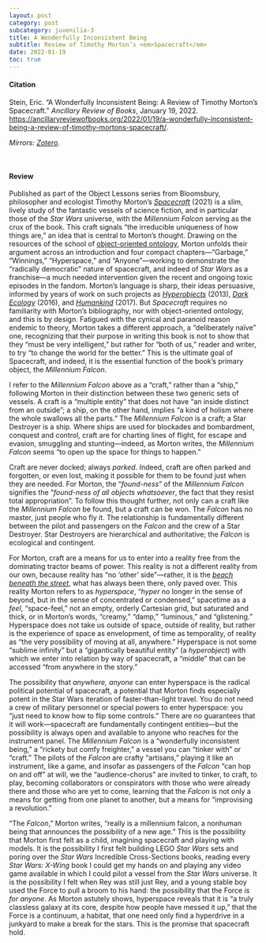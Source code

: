 ```yaml
---
layout: post
category: post
subcategory: juvenilia-3
title: A Wonderfully Inconsistent Being
subtitle: Review of Timothy Morton’s <em>Spacecraft</em>
date: 2022-01-19
toc: true
---
```


#### Citation

Stein, Eric. “A Wonderfully Inconsistent Being: A Review of Timothy Morton’s Spacecraft.” *Ancillary Review of Books*, January 19, 2022. <https://ancillaryreviewofbooks.org/2022/01/19/a-wonderfully-inconsistent-being-a-review-of-timothy-mortons-spacecraft/>.

*Mirrors: [Zotero](https://www.zotero.org/steinea#LCFIW2EW).*

<br>


#### Review

Published as part of the Object Lessons series from Bloomsbury, philosopher and ecologist Timothy Morton’s [*Spacecraft*](https://bookshop.org/a/79715/9781501375804) (2021) is a slim, lively study of the fantastic vessels of science fiction, and in particular those of the *Star Wars* universe, with the *Millennium Falcon* serving as the crux of the book. This craft signals “the irreducible uniqueness of how things are,” an idea that is central to Morton’s thought. Drawing on the resources of the school of [object-oriented ontology](http://bogost.com/writing/blog/what_is_objectoriented_ontolog/), Morton unfolds their argument across an introduction and four compact chapters—“Garbage,” “Winnings,” “Hyperspace,” and “Anyone”—working to demonstrate the “radically democratic” nature of spacecraft, and indeed of *Star Wars* as a franchise—a much needed intervention given the recent and ongoing toxic episodes in the fandom. Morton’s language is sharp, their ideas persuasive, informed by years of work on such projects as [*Hyperobjects*](https://bookshop.org/a/79715/9780816689231) (2013), [*Dark Ecology*](https://bookshop.org/books/dark-ecology-for-a-logic-of-future-coexistence/9780231177528) (2016), and [*Humankind*](https://bookshop.org/a/79715/9781788731003) (2017). But *Spacecraft* requires no familiarity with Morton’s bibliography, nor with object-oriented ontology, and this is by design. Fatigued with the cynical and paranoid reason endemic to theory, Morton takes a different approach, a “deliberately naïve” one, recognizing that their purpose in writing this book is not to show that they “must be very intelligent,” but rather for “both of us,” reader and writer, to try “to change the world for the better.” This is the ultimate goal of Spacecraft, and indeed, it is the essential function of the book’s primary object, the *Millennium Falcon*.

I refer to the *Millennium Falcon* above as a “craft,” rather than a “ship,” following Morton in their distinction between these two generic sets of vessels. A craft is a “multiple entity” that does not have “an inside distinct from an outside”; a ship, on the other hand, implies “a kind of holism where the whole swallows all the parts.” The *Millennium Falcon* is a craft; a Star Destroyer is a ship. Where ships are used for blockades and bombardment, conquest and control, craft are for charting lines of flight, for escape and evasion, smuggling and stunting—indeed, as Morton writes, the *Millennium Falcon* seems “to open up the space for things to happen.”

Craft are never docked; always *parked*. Indeed, craft are often parked and forgotten, or even lost, making it possible for them to be found just when they are needed. For Morton, the “*found-ness*” of the *Millennium Falcon* signifies the “*found-ness of all objects whatsoever*, the fact that they resist total appropriation”. To follow this thought further, not only can a craft like the *Millennium Falcon* be found, but a craft can be won. The *Falcon* has no master, just people who fly it. The relationship is fundamentally different between the pilot and passengers on the *Falcon* and the crew of a Star Destroyer. Star Destroyers are hierarchical and authoritative; the *Falcon* is ecological and contingent.

For Morton, craft are a means for us to enter into a reality free from the dominating tractor beams of power. This reality is not a different reality from our own, because reality has “no ‘other’ side”—rather, it is the [*beach beneath the street*](https://www.versobooks.com/books/1869-the-beach-beneath-the-street), what has always been there, only paved over. This reality Morton refers to as *hyperspace*, “*hyper* no longer in the sense of beyond, but in the sense of concentrated or condensed,” spacetime as a *feel*, “space-feel,” not an empty, orderly Cartesian grid, but saturated and thick, or in Morton’s words, “creamy,” “damp,” “luminous,” and “glistening.” Hyperspace does not take us outside of space, outside of reality, but rather is the experience of space as envelopment, of time as temporality, of reality as “the very possibility of moving at all, anywhere.” Hyperspace is not some “sublime infinity” but a “gigantically beautiful entity” (a *hyperobject*) with which we enter into relation by way of spacecraft, a “middle” that can be accessed “from anywhere in the story.”

The possibility that *anywhere, anyone* can enter hyperspace is the radical political potential of spacecraft, a potential that Morton finds especially potent in the Star Wars iteration of faster-than-light travel. You do not need a crew of military personnel or special powers to enter hyperspace: you “just need to know how to flip some controls.” There are no guarantees that it will work—spacecraft are fundamentally contingent entities—but the possibility is always open and available to anyone who reaches for the instrument panel. The *Millennium Falcon* is a “wonderfully inconsistent being,” a “rickety but comfy freighter,” a vessel you can “tinker with” or “craft.” The pilots of the *Falcon* are crafty “artisans,” playing it like an instrument, like a game, and insofar as passengers of the *Falcon* “can hop on and off” at will, we the “audience-chorus” are invited to tinker, to craft, to play, becoming collaborators or conspirators with those who were already there and those who are yet to come, learning that the *Falcon* is not only a means for getting from one planet to another, but a means for “improvising a revolution.”

“The *Falcon*,” Morton writes, “really is a millennium falcon, a nonhuman being that announces the possibility of a new age.” This is the possibility that Morton first felt as a child, imagining spacecraft and playing with models. It is the possibility I first felt building LEGO *Star Wars* sets and poring over the *Star Wars* Incredible Cross-Sections books, reading every *Star Wars: X-Wing* book I could get my hands on and playing any video game available in which I could pilot a vessel from the *Star Wars* universe. It is the possibility I felt when Rey was still just Rey, and a young stable boy used the Force to pull a broom to his hand: the possibility that the Force *is for anyone*. As Morton astutely shows, hyperspace reveals that it is “a truly classless galaxy at its core, despite how people have messed it up,” that the Force is a continuum, a habitat, that one need only find a hyperdrive in a junkyard to make a break for the stars. This is the promise that spacecraft hold.
